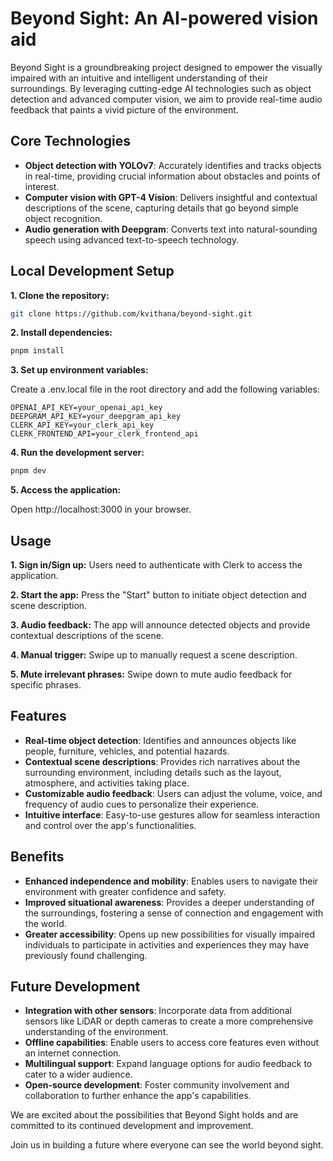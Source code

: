 # Beyond Sight: An AI-powered vision aid

Beyond Sight is a groundbreaking project designed to empower the visually impaired with an intuitive and intelligent understanding of their surroundings. By leveraging cutting-edge AI technologies such as object detection and advanced computer vision, we aim to provide real-time audio feedback that paints a vivid picture of the environment.

## Core Technologies

- **Object detection with YOLOv7**: Accurately identifies and tracks objects in real-time, providing crucial information about obstacles and points of interest.
- **Computer vision with GPT-4 Vision**: Delivers insightful and contextual descriptions of the scene, capturing details that go beyond simple object recognition.
- **Audio generation with Deepgram**: Converts text into natural-sounding speech using advanced text-to-speech technology.

## Local Development Setup

**1. Clone the repository:**

```bash
git clone https://github.com/kvithana/beyond-sight.git
```

**2. Install dependencies:**

```bash
pnpm install
```

**3. Set up environment variables:**

Create a .env.local file in the root directory and add the following variables:

```
OPENAI_API_KEY=your_openai_api_key
DEEPGRAM_API_KEY=your_deepgram_api_key
CLERK_API_KEY=your_clerk_api_key
CLERK_FRONTEND_API=your_clerk_frontend_api
```

**4. Run the development server:**

```bash
pnpm dev
```

**5. Access the application:**

Open http://localhost:3000 in your browser.

## Usage

**1. Sign in/Sign up:** Users need to authenticate with Clerk to access the application.

**2. Start the app:** Press the "Start" button to initiate object detection and scene description.

**3. Audio feedback:** The app will announce detected objects and provide contextual descriptions of the scene.

**4. Manual trigger:** Swipe up to manually request a scene description.

**5. Mute irrelevant phrases:** Swipe down to mute audio feedback for specific phrases.

## Features

- **Real-time object detection**: Identifies and announces objects like people, furniture, vehicles, and potential hazards.
- **Contextual scene descriptions**: Provides rich narratives about the surrounding environment, including details such as the layout, atmosphere, and activities taking place.
- **Customizable audio feedback**: Users can adjust the volume, voice, and frequency of audio cues to personalize their experience.
- **Intuitive interface**: Easy-to-use gestures allow for seamless interaction and control over the app's functionalities.

## Benefits

- **Enhanced independence and mobility**: Enables users to navigate their environment with greater confidence and safety.
- **Improved situational awareness**: Provides a deeper understanding of the surroundings, fostering a sense of connection and engagement with the world.
- **Greater accessibility**: Opens up new possibilities for visually impaired individuals to participate in activities and experiences they may have previously found challenging.

## Future Development

- **Integration with other sensors**: Incorporate data from additional sensors like LiDAR or depth cameras to create a more comprehensive understanding of the environment.
- **Offline capabilities**: Enable users to access core features even without an internet connection.
- **Multilingual support**: Expand language options for audio feedback to cater to a wider audience.
- **Open-source development**: Foster community involvement and collaboration to further enhance the app's capabilities.

We are excited about the possibilities that Beyond Sight holds and are committed to its continued development and improvement.

Join us in building a future where everyone can see the world beyond sight.
